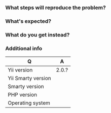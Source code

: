 <!--
Please use this issue tracker for bugs and feature requests only. In case you need support please use one of
Yii communities listed at https://github.com/yiisoft/yii2/wiki/communities
-->

### What steps will reproduce the problem?

### What's expected?

### What do you get instead?

### Additional info

| Q                   | A
|---------------------|---
| Yii version         | 2.0.?
| Yii Smarty version  |
| Smarty version      |
| PHP version         |
| Operating system    |
